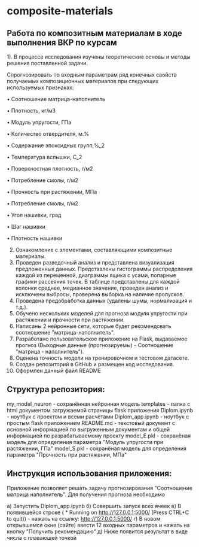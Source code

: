 # composite-materials
## Работа по композитным материалам в ходе выполнения ВКР по курсам

1).	В процессе исследования изучены теоретические основы и методы решения поставленной задачи.

Спрогнозировать по входным параметрам ряд конечных свойств получаемых композиционных материалов при следующих используемых признаках: 

•	Соотношение матрица-наполнитель
    
•	Плотность, кг/м3
    
•	Модуль упругости, ГПа
    
•	Количество отвердителя, м.%
    
•	Содержание эпоксидных групп,%_2
    
•	Температура вспышки, С_2
    
•	Поверхностная плотность, г/м2
    
•	Потребление смолы, г/м2
    
•	Прочность при растяжении, МПа
    
•	Потребление смолы, г/м2
    
•	Угол нашивки, град
    
•	Шаг нашивки
    
•	Плотность нашивки
    
2)	Ознакомление с элементами, составляющими композитные материалы.	
3)	Проведен разведочный анализ и представлена визуализация предложенных данных. Представлены гистограммы распределения каждой из переменной, диаграммы ящика с усами, попарные графики рассеяния точек. В таблице представлены для каждой колонки среднее, медианное значение, проведен анализ и исключены выбросы, проверена выборка на наличие пропусков.	
4)	Проведена предобработка данных (удалены шумы, нормализация и т.д.).	
5)	Обучено нескольких моделей для прогноза модуля упругости при растяжении и прочности при растяжении.
6)	Написаны 2 нейронные сети, которые будет рекомендовать соотношение "матрица-наполнитель".
7)	Разработано пользовательское приложение на Flask, выдаваемое прогноз (Выходные данные (прогнозируемы) - Соотношение "матрица - наполнитель").
8)	Оценена точность модели на тренировочном и тестовом датасете.
9)	Создан репозиторий в GitHub и размещен код исследования.
10) Оформлен данный файл README

## Структура репозитория:

my_model_neuron - сохранённая нейронная модель
templates - папка с html документом загружаемой страницы flask приложения
Diplom.ipynb - ноутбук с проектом и всеми расчётами
Diplom_app.ipynb - ноутбук с простым flask приложением
README.md - текстовый документ с основной информацией по выгруженным документам и общей информацией по разрабатываемому проекту
model_E.pkl - сохранёная модель для определения параметра "Модуль упругости при растяжении, ГПа"
model_S.pkl - сохранёная модель для определения параметра "Прочность при растяжении, МПа"

## Инструкция использования приложения:

Приложение позволяет решать задачу прогнозирования "Соотношение матрица наполнитель". 
Для получения прогноза необходимо 

а) Запустить Diplom_app.ipynb
б) Совершить запуск всех ячеек
в) В появившейся строке ( * Running on http://127.0.0.1:5000/ (Press CTRL+C to quit)) - нажать на ссылку: http://127.0.0.1:5000/
г) В новом открывшемся окне (сайте) ввести 12 входных параметров и нажать на кнопку "Получить рекомендацию"
д) Ниже появится результат в виде числа с плавающей точкой
